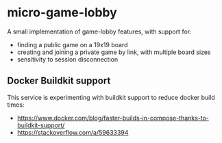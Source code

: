 # micro-game-lobby

A small implementation of game-lobby features, with support for:

- finding a public game on a 19x19 board
- creating and joining a private game by link, with multiple board sizes
- sensitivity to session disconnection

## Docker Buildkit support

This service is experimenting with buildkit support to
reduce docker build times:

- https://www.docker.com/blog/faster-builds-in-compose-thanks-to-buildkit-support/
- https://stackoverflow.com/a/59633394

